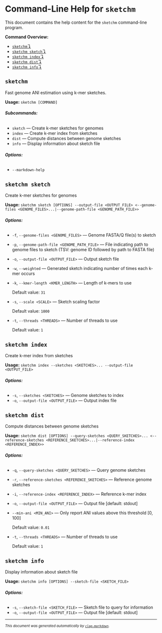 # Command-Line Help for `sketchm`

This document contains the help content for the `sketchm` command-line program.

**Command Overview:**

* [`sketchm`↴](#sketchm)
* [`sketchm sketch`↴](#sketchm-sketch)
* [`sketchm index`↴](#sketchm-index)
* [`sketchm dist`↴](#sketchm-dist)
* [`sketchm info`↴](#sketchm-info)

## `sketchm`

Fast genome ANI estimation using k-mer sketches.

**Usage:** `sketchm [COMMAND]`

###### **Subcommands:**

* `sketch` — Create k-mer sketches for genomes
* `index` — Create k-mer index from sketches
* `dist` — Compute distances between genome sketches
* `info` — Display information about sketch file

###### **Options:**

* `--markdown-help`



## `sketchm sketch`

Create k-mer sketches for genomes

**Usage:** `sketchm sketch [OPTIONS] --output-file <OUTPUT_FILE> <--genome-files <GENOME_FILES>...|--genome-path-file <GENOME_PATH_FILE>>`

###### **Options:**

* `-f`, `--genome-files <GENOME_FILES>` — Genome FASTA/Q file(s) to sketch
* `-p`, `--genome-path-file <GENOME_PATH_FILE>` — File indicating path to genome files to sketch (TSV: genome ID followed by path to FASTA file)
* `-o`, `--output-file <OUTPUT_FILE>` — Output sketch file
* `-w`, `--weighted` — Generated sketch indicating number of times each k-mer occurs
* `-k`, `--kmer-length <KMER_LENGTH>` — Length of k-mers to use

  Default value: `31`
* `-s`, `--scale <SCALE>` — Sketch scaling factor

  Default value: `1000`
* `-t`, `--threads <THREADS>` — Number of threads to use

  Default value: `1`



## `sketchm index`

Create k-mer index from sketches

**Usage:** `sketchm index --sketches <SKETCHES>... --output-file <OUTPUT_FILE>`

###### **Options:**

* `-s`, `--sketches <SKETCHES>` — Genome sketches to index
* `-o`, `--output-file <OUTPUT_FILE>` — Output index file



## `sketchm dist`

Compute distances between genome sketches

**Usage:** `sketchm dist [OPTIONS] --query-sketches <QUERY_SKETCHES>... <--reference-sketches <REFERENCE_SKETCHES>...|--reference-index <REFERENCE_INDEX>>`

###### **Options:**

* `-q`, `--query-sketches <QUERY_SKETCHES>` — Query genome sketches
* `-r`, `--reference-sketches <REFERENCE_SKETCHES>` — Reference genome sketches
* `-i`, `--reference-index <REFERENCE_INDEX>` — Reference k-mer index
* `-o`, `--output-file <OUTPUT_FILE>` — Output file [default: stdout]
* `--min-ani <MIN_ANI>` — Only report ANI values above this threshold [0, 100]

  Default value: `0.01`
* `-t`, `--threads <THREADS>` — Number of threads to use

  Default value: `1`



## `sketchm info`

Display information about sketch file

**Usage:** `sketchm info [OPTIONS] --sketch-file <SKETCH_FILE>`

###### **Options:**

* `-s`, `--sketch-file <SKETCH_FILE>` — Sketch file to query for information
* `-o`, `--output-file <OUTPUT_FILE>` — Output file [default: stdout]



<hr/>

<small><i>
    This document was generated automatically by
    <a href="https://crates.io/crates/clap-markdown"><code>clap-markdown</code></a>.
</i></small>

